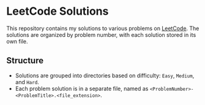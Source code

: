 # LeetCode Solutions

This repository contains my solutions to various problems on [LeetCode](https://leetcode.com/). The solutions are organized by problem number, with each solution stored in its own file.

## Structure

- Solutions are grouped into directories based on difficulty: `Easy`, `Medium`, and `Hard`.
- Each problem solution is in a separate file, named as `<ProblemNumber>-<ProblemTitle>.<file_extension>`.
